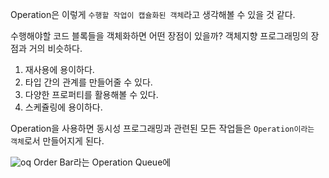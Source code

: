 Operation은 이렇게 `수행할 작업이 캡슐화된 객체`라고 생각해볼 수 있을 것 같다.

수행해야할 코드 블록들을 객체화하면 어떤 장점이 있을까? 객체지향 프로그래밍의 장점과 거의 비슷하다.

1. 재사용에 용이하다.
2. 타입 간의 관계를 만들어줄 수 있다.
3. 다양한 프로퍼티를 활용해볼 수 있다.
4. 스케쥴링에 용이하다.

Operation을 사용하면 동시성 프로그래밍과 관련된 모든 작업들은 `Operation이라는 객체`로서 만들어지게 된다.

![oq](https://user-images.githubusercontent.com/73867548/153408968-b42522db-d1e1-43e4-b7a2-8e101cab45d7.png)
Order Bar라는 Operation Queue에 